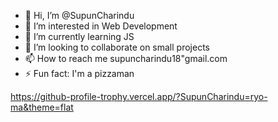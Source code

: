 - 👋 Hi, I’m @SupunCharindu
- 👀 I’m interested in Web Development
- 🌱 I’m currently learning JS
- 💞️ I’m looking to collaborate on small projects 
- 📫 How to reach me supuncharindu18"gmail.com
- ⚡ Fun fact: I'm a pizzaman

https://github-profile-trophy.vercel.app/?SupunCharindu=ryo-ma&theme=flat

<!---
SupunCharindu/SupunCharindu is a ✨ special ✨ repository because its `README.md` (this file) appears on your GitHub profile.
You can click the Preview link to take a look at your changes.
--->
